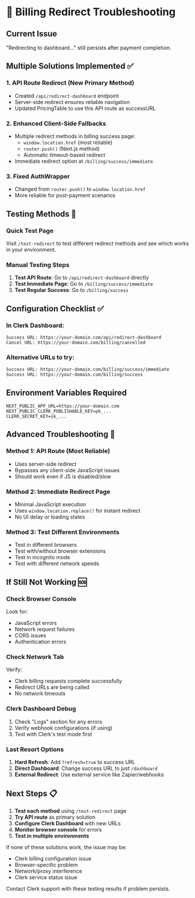 # 🚨 Billing Redirect Troubleshooting

## Current Issue
"Redirecting to dashboard..." still persists after payment completion.

## Multiple Solutions Implemented ✅

### 1. **API Route Redirect** (New Primary Method)
- Created `/api/redirect-dashboard` endpoint
- Server-side redirect ensures reliable navigation
- Updated PricingTable to use this API route as successURL

### 2. **Enhanced Client-Side Fallbacks**
- Multiple redirect methods in billing success page:
  - `window.location.href` (most reliable)
  - `router.push()` (Next.js method)
  - Automatic timeout-based redirect
- Immediate redirect option at `/billing/success/immediate`

### 3. **Fixed AuthWrapper**
- Changed from `router.push()` to `window.location.href`
- More reliable for post-payment scenarios

## Testing Methods 🧪

### Quick Test Page
Visit `/test-redirect` to test different redirect methods and see which works in your environment.

### Manual Testing Steps
1. **Test API Route**: Go to `/api/redirect-dashboard` directly
2. **Test Immediate Page**: Go to `/billing/success/immediate`  
3. **Test Regular Success**: Go to `/billing/success`

## Configuration Checklist ✅

### In Clerk Dashboard:
```
Success URL: https://your-domain.com/api/redirect-dashboard
Cancel URL: https://your-domain.com/billing/cancelled
```

### Alternative URLs to try:
```
Success URL: https://your-domain.com/billing/success/immediate
Success URL: https://your-domain.com/billing/success
```

## Environment Variables Required
```env
NEXT_PUBLIC_APP_URL=https://your-domain.com
NEXT_PUBLIC_CLERK_PUBLISHABLE_KEY=pk_...
CLERK_SECRET_KEY=sk_...
```

## Advanced Troubleshooting 🔧

### Method 1: API Route (Most Reliable)
- Uses server-side redirect
- Bypasses any client-side JavaScript issues
- Should work even if JS is disabled/slow

### Method 2: Immediate Redirect Page  
- Minimal JavaScript execution
- Uses `window.location.replace()` for instant redirect
- No UI delay or loading states

### Method 3: Test Different Environments
- Test in different browsers
- Test with/without browser extensions
- Test in incognito mode
- Test with different network speeds

## If Still Not Working 🆘

### Check Browser Console
Look for:
- JavaScript errors
- Network request failures
- CORS issues
- Authentication errors

### Check Network Tab
Verify:
- Clerk billing requests complete successfully
- Redirect URLs are being called
- No network timeouts

### Clerk Dashboard Debug
1. Check "Logs" section for any errors
2. Verify webhook configurations (if using)
3. Test with Clerk's test mode first

### Last Resort Options
1. **Hard Refresh**: Add `?refresh=true` to success URL
2. **Direct Dashboard**: Change success URL to just `/dashboard`
3. **External Redirect**: Use external service like Zapier/webhooks

## Next Steps 📋

1. **Test each method** using `/test-redirect` page
2. **Try API route** as primary solution  
3. **Configure Clerk Dashboard** with new URLs
4. **Monitor browser console** for errors
5. **Test in multiple environments**

If none of these solutions work, the issue may be:
- Clerk billing configuration issue
- Browser-specific problem  
- Network/proxy interference
- Clerk service status issue

Contact Clerk support with these testing results if problem persists.